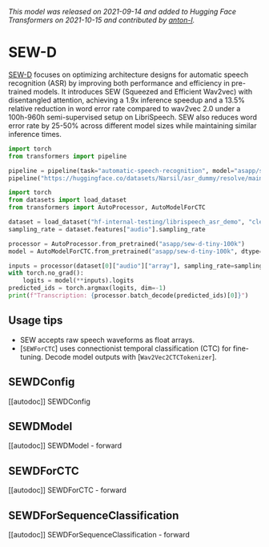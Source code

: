 <!--Copyright 2021 The HuggingFace Team. All rights reserved.

Licensed under the Apache License, Version 2.0 (the "License"); you may not use this file except in compliance with
the License. You may obtain a copy of the License at

http://www.apache.org/licenses/LICENSE-2.0

Unless required by applicable law or agreed to in writing, software distributed under the License is distributed on
an "AS IS" BASIS, WITHOUT WARRANTIES OR CONDITIONS OF ANY KIND, either express or implied. See the License for the
specific language governing permissions and limitations under the License.

⚠️ Note that this file is in Markdown but contain specific syntax for our doc-builder (similar to MDX) that may not be
rendered properly in your Markdown viewer.

-->
*This model was released on 2021-09-14 and added to Hugging Face Transformers on 2021-10-15 and contributed by [anton-l](https://huggingface.co/anton-l).*

# SEW-D

[SEW-D](https://huggingface.co/papers/2109.06870) focuses on optimizing architecture designs for automatic speech recognition (ASR) by improving both performance and efficiency in pre-trained models. It introduces SEW (Squeezed and Efficient Wav2vec) with disentangled attention, achieving a 1.9x inference speedup and a 13.5% relative reduction in word error rate compared to wav2vec 2.0 under a 100h-960h semi-supervised setup on LibriSpeech. SEW also reduces word error rate by 25-50% across different model sizes while maintaining similar inference times.

<hfoptions id="usage">
<hfoption id="Pipeline">

```py
import torch
from transformers import pipeline

pipeline = pipeline(task="automatic-speech-recognition", model="asapp/sew-d-tiny-100k", dtype="auto")
pipeline("https://huggingface.co/datasets/Narsil/asr_dummy/resolve/main/1.flac")
```

</hfoption>
<hfoption id="AutoModel">

```py
import torch
from datasets import load_dataset
from transformers import AutoProcessor, AutoModelForCTC

dataset = load_dataset("hf-internal-testing/librispeech_asr_demo", "clean", split="validation").sort("id")
sampling_rate = dataset.features["audio"].sampling_rate

processor = AutoProcessor.from_pretrained("asapp/sew-d-tiny-100k")
model = AutoModelForCTC.from_pretrained("asapp/sew-d-tiny-100k", dtype="auto")

inputs = processor(dataset[0]["audio"]["array"], sampling_rate=sampling_rate, return_tensors="pt")
with torch.no_grad():
    logits = model(**inputs).logits
predicted_ids = torch.argmax(logits, dim=-1)
print(f"Transcription: {processor.batch_decode(predicted_ids)[0]}")
```

</hfoption>
</hfoptions>

## Usage tips

- SEW accepts raw speech waveforms as float arrays.
- [`SEWForCTC`] uses connectionist temporal classification (CTC) for fine-tuning. Decode model outputs with [`Wav2Vec2CTCTokenizer`].

## SEWDConfig

[[autodoc]] SEWDConfig

## SEWDModel

[[autodoc]] SEWDModel
    - forward

## SEWDForCTC

[[autodoc]] SEWDForCTC
    - forward

## SEWDForSequenceClassification

[[autodoc]] SEWDForSequenceClassification
    - forward


